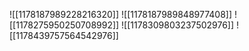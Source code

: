 ![[1178187989228216320]]
![[1178187989848977408]]
![[1178275950250708992]]
![[1178309803237502976]]
![[1178439757564542976]]
